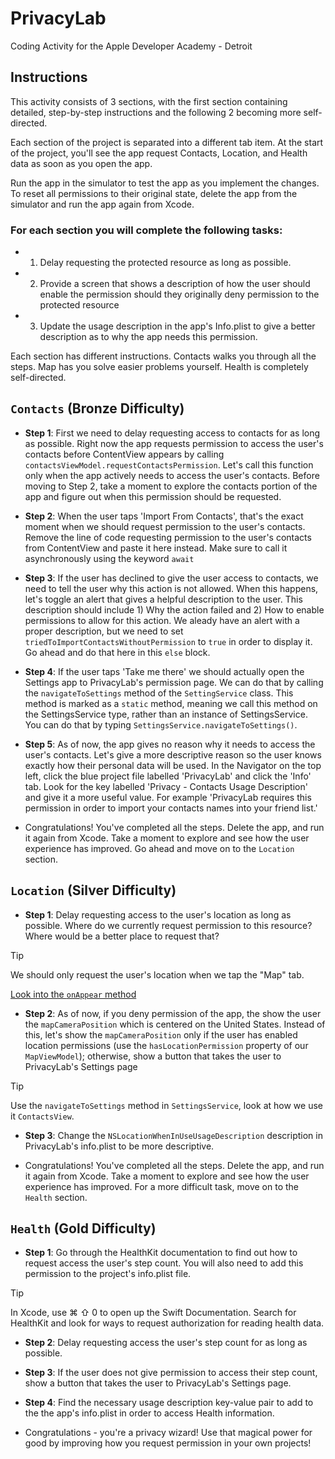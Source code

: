 # PrivacyLab
Coding Activity for the Apple Developer Academy - Detroit

## Instructions

This activity consists of 3 sections, with the first section containing detailed, step-by-step instructions and the following 2 becoming more self-directed. 

Each section of the project is separated into a different tab item. At the start of the project, you'll see the app request Contacts, Location, and Health data as soon as you open the app.

Run the app in the simulator to test the app as you implement the changes.
To reset all permissions to their original state, delete the app from the simulator and run the app again from Xcode.

### For each section you will complete the following tasks:
- 1. Delay requesting the protected resource as long as possible.
- 2. Provide a screen that shows a description of how the user should enable the permission should they originally deny permission to the protected resource
- 3. Update the usage description in the app's Info.plist to give a better description as to why the app needs this permission.

Each section has different instructions. Contacts walks you through all the steps. Map has you solve easier problems yourself. Health is completely self-directed.

## `Contacts` (Bronze Difficulty)
- **Step 1**: First we need to delay requesting access to contacts for as long as possible. Right now the app requests permission to access the user's contacts before ContentView appears by calling `contactsViewModel.requestContactsPermission`. Let's call this function only when the app actively needs to access the user's contacts. Before moving to Step 2, take a moment to explore the contacts portion of the app and figure out when this permission should be requested.
  
- **Step 2**: When the user taps 'Import From Contacts', that's the exact moment when we should request permission to the user's contacts. Remove the line of code requesting permission to the user's contacts from ContentView and paste it here instead. Make sure to call it asynchronously using the keyword `await`
  
- **Step 3**: If the user has declined to give the user access to contacts, we need to tell the user why this action is not allowed. When this happens, let's toggle an alert that gives a helpful description to the user. This description should include 1) Why the action failed and 2) How to enable permissions to allow for this action. We aleady have an alert with a proper description, but we need to set `triedToImportContactsWithoutPermission` to `true` in order to display it. Go ahead and do that here in this `else` block.
  
- **Step 4**: If the user taps 'Take me there' we should actually open the Settings app to PrivacyLab's permission page. We can do that by calling the `navigateToSettings` method of the `SettingService` class. This method is marked as a `static` method, meaning we call this method on the SettingsService type, rather than an instance of SettingsService. You can do that by typing `SettingsService.navigateToSettings()`.
  
- **Step 5**: As of now, the app gives no reason why it needs to access the user's contacts. Let's give a more descriptive reason so the user knows exactly how their personal data will be used. In the Navigator on the top left, click the blue project file labelled 'PrivacyLab' and click the 'Info' tab. Look for the key labelled 'Privacy - Contacts Usage Description' and give it a more useful value. For example 'PrivacyLab requires this permission in order to import your contacts names into your friend list.'
  
- Congratulations! You've completed all the steps. Delete the app, and run it again from Xcode. Take a moment to explore and see how the user experience has improved. Go ahead and move on to the `Location` section.

## `Location` (Silver Difficulty)

- **Step 1**: Delay requesting access to the user's location as long as possible. Where do we currently request permission to this resource? Where would be a better place to request that?
> [!TIP]
> We should only request the user's location when we tap the "Map" tab.
>
> [Look into the `onAppear` method](https://www.hackingwithswift.com/quick-start/swiftui/how-to-respond-to-view-lifecycle-events-onappear-and-ondisappear)

- **Step 2**: As of now, if you deny permission of the app, the show the user the `mapCameraPosition` which is centered on the United States. Instead of this, let's show the `mapCameraPosition` only if the user has enabled location permissions (use the `hasLocationPermission` property of our `MapViewModel`); otherwise, show a button that takes the user to PrivacyLab's Settings page
> [!TIP]
>  Use the `navigateToSettings` method in `SettingsService`, look at how we use it `ContactsView`.

- **Step 3**: Change the `NSLocationWhenInUseUsageDescription` description in PrivacyLab's info.plist to be more descriptive.
  
- Congratulations! You've completed all the steps. Delete the app, and run it again from Xcode. Take a moment to explore and see how the user experience has improved. For a more difficult task, move on to the `Health` section.

## `Health` (Gold Difficulty)

- **Step 1**: Go through the HealthKit documentation to find out how to request access the user's step count. You will also need to add this permission to the project's info.plist file.
> [!TIP]
> In Xcode, use ⌘ ⇧ 0 to open up the Swift Documentation. Search for HealthKit and look for ways to request authorization for reading health data.
- **Step 2**: Delay requesting access the user's step count for as long as possible.
  
- **Step 3**: If the user does not give permission to access their step count, show a button that takes the user to PrivacyLab's Settings page.
  
- **Step 4**: Find the necessary usage description key-value pair to add to the the app's info.plist in order to access Health information.
  
- Congratulations - you're a privacy wizard! Use that magical power for good by improving how you request permission in your own projects!
